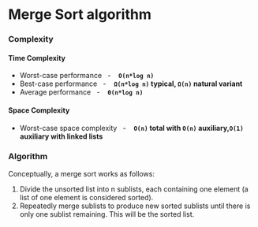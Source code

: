 #   Merge Sort algorithm

### Complexity

####    Time Complexity

-   Worst-case performance&nbsp;&nbsp; - &nbsp;&nbsp;     **`O(n*log n)`**
-   Best-case performance&nbsp;&nbsp; - &nbsp;&nbsp;	  **`Ω(n*log n)` typical, `Ω(n)` natural variant**
-   Average performance&nbsp;&nbsp; - &nbsp;&nbsp;	      **`Θ(n*log n)`**

####    Space Complexity

-   Worst-case space complexity&nbsp;&nbsp; - &nbsp;&nbsp;    **`O(n)` total with `O(n)` auxiliary,`O(1)` auxiliary with linked lists**

### Algorithm

Conceptually, a merge sort works as follows:

1.  Divide the unsorted list into n sublists, each containing one element (a list of one element is considered sorted).
2.  Repeatedly merge sublists to produce new sorted sublists until there is only one sublist remaining. This will be the sorted list.
